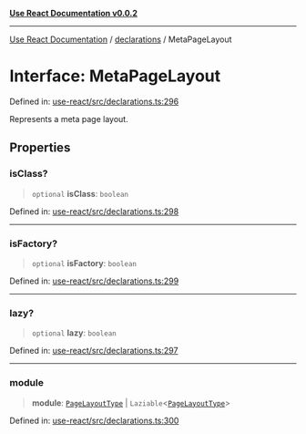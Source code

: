 [**Use React Documentation v0.0.2**](../../README.md)

***

[Use React Documentation](../../modules.md) / [declarations](../README.md) / MetaPageLayout

# Interface: MetaPageLayout

Defined in: [use-react/src/declarations.ts:296](https://github.com/stonemjs/use-react/blob/9a749b225241b8e0ac2a5483904ca8322927b1d4/src/declarations.ts#L296)

Represents a meta page layout.

## Properties

### isClass?

> `optional` **isClass**: `boolean`

Defined in: [use-react/src/declarations.ts:298](https://github.com/stonemjs/use-react/blob/9a749b225241b8e0ac2a5483904ca8322927b1d4/src/declarations.ts#L298)

***

### isFactory?

> `optional` **isFactory**: `boolean`

Defined in: [use-react/src/declarations.ts:299](https://github.com/stonemjs/use-react/blob/9a749b225241b8e0ac2a5483904ca8322927b1d4/src/declarations.ts#L299)

***

### lazy?

> `optional` **lazy**: `boolean`

Defined in: [use-react/src/declarations.ts:297](https://github.com/stonemjs/use-react/blob/9a749b225241b8e0ac2a5483904ca8322927b1d4/src/declarations.ts#L297)

***

### module

> **module**: [`PageLayoutType`](../type-aliases/PageLayoutType.md) \| `Laziable`\<[`PageLayoutType`](../type-aliases/PageLayoutType.md)\>

Defined in: [use-react/src/declarations.ts:300](https://github.com/stonemjs/use-react/blob/9a749b225241b8e0ac2a5483904ca8322927b1d4/src/declarations.ts#L300)
